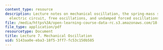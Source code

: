 ```yaml
---
content_type: resource
description: Lecture notes on mechanical oscillation, the spring-mass system and the
  electric circuit, free oscillations, and undamped forced oscillations.
file: /media/https%3A/open-learning-course-data-rc.s3.amazonaws.com/18-034-honors-differential-equations-spring-2009/5143aa0eeba318f53ff7fc53c150b585_MIT18_034s09_lec07.pdf
file_type: application/pdf
resourcetype: Document
title: Lecture 7. Mechanical Oscillation
uid: 5143aa0e-eba3-18f5-3ff7-fc53c150b585
---
```

